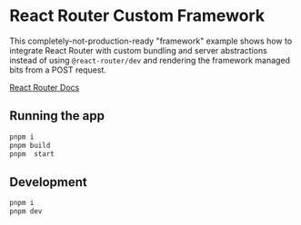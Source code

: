 # React Router Custom Framework

This completely-not-production-ready "framework" example shows how to integrate React Router with custom bundling and server abstractions instead of using `@react-router/dev` and rendering the framework managed bits from a POST request.

[React Router Docs](https://reactrouter.com)

## Running the app

```sh
pnpm i
pnpm build
pnpm  start
```

## Development

```sh
pnpm i
pnpm dev
```

